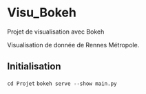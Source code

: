 # Visu_Bokeh
Projet de visualisation avec Bokeh

Visualisation de donnée de Rennes Métropole.	

## Initialisation

`cd Projet`
`bokeh serve --show main.py`
